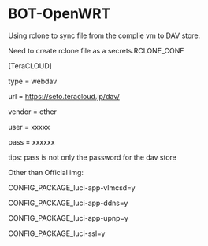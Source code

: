 # BOT-OpenWRT

Using rclone to sync file from the complie vm to DAV store.

Need to create rclone file as a secrets.RCLONE_CONF

[TeraCLOUD]

type = webdav

url = https://seto.teracloud.jp/dav/

vendor = other

user = xxxxx

pass = xxxxxx

tips: pass is not only the password for the dav store

Other than Official img:

CONFIG_PACKAGE_luci-app-vlmcsd=y

CONFIG_PACKAGE_luci-app-ddns=y

CONFIG_PACKAGE_luci-app-upnp=y

CONFIG_PACKAGE_luci-ssl=y
